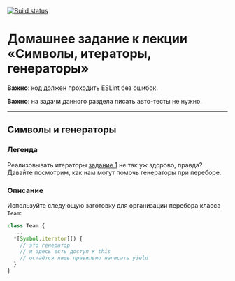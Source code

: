 [![Build status](https://ci.appveyor.com/api/projects/status/0qbvl5e74hn8lek7?svg=true)](https://ci.appveyor.com/project/ajoq/ajs-homeworks-11-symbols-iterators-generators-11-2)

# Домашнее задание к лекции «Символы, итераторы, генераторы»

**Важно**: код должен проходить ESLint без ошибок.

**Важно**: на задачи данного раздела писать авто-тесты не нужно.

---

## Символы и генераторы

### Легенда

Реализовывать итераторы [задание 1](https://github.com/ajoq/ajs-homeworks_11-symbols-iterators-generators_11.1-symbols-iterators) не так уж здорово, правда? Давайте посмотрим, как нам могут помочь генераторы при переборе.

### Описание

Используйте следующую заготовку для организации перебора класса `Team`:
```javascript
class Team {
  ...
  *[Symbol.iterator]() {
    // это генератор
    // и здесь есть доступ к this
    // остаётся лишь правильно написать yield
  }
}
```